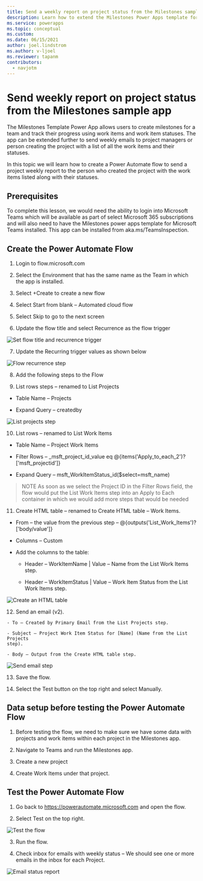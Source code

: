 ```yaml
---
title: Send a weekly report on project status from the Milestones sample app
description: Learn how to extend the Milestones Power Apps template for Microsoft Teams to send a weekly summary of the status of work items for a project.
ms.service: powerapps
ms.topic: conceptual
ms.custom: 
ms.date: 06/15/2021
author: joel.lindstrom
ms.author: v-ljoel
ms.reviewer: tapanm
contributors:
  - navjotm
---
```


# Send weekly report on project status from the Milestones sample app

The Milestones Template Power App allows users to create milestones for a team and track their progress using work items and work item statuses. The app can be extended further to send weekly emails to project managers or person creating the project with a list of all the work items and their statuses.

In this topic we will learn how to create a Power Automate flow to send a project weekly report to the person who created the project with the work items listed along with their statuses.

## Prerequisites

To complete this lesson, we would need the ability to login into Microsoft Teams which will be available as part of select Microsoft 365 subscriptions and will also need to have the Milestones power apps template for Microsoft Teams installed. This app can be installed from aka.ms/TeamsInspection.

## Create the Power Automate Flow

1.  Login to flow.microsoft.com

2.  Select the Environment that has the same name as the Team in which the app is installed.

3.  Select +Create to create a new flow

4.  Select Start from blank – Automated cloud flow

5.  Select Skip to go to the next screen

6.  Update the flow title and select Recurrence as the flow trigger

![Set flow title and recurrence trigger](media/extend-milestones-weekly-report/flow-recurrence.png "Set flow title and recurrence trigger")

7.  Update the Recurring trigger values as shown below

![Flow recurrence step](media/extend-milestones-weekly-report/recurrence-step.png "R")

8.  Add the following steps to the Flow

9.  List rows steps – renamed to List Projects

  - Table Name – Projects

  - Expand Query – createdby

![List projects step](media/extend-milestones-weekly-report/list-projects.png "List projects step")

10.  List rows – renamed to List Work Items

  - Table Name – Project Work Items

  - Filter Rows – \_msft_project_id_value eq @{items('Apply_to_each_2')?['msft_projectid']}

  - Expand Query – msft_WorkItemStatus_id(\$select=msft_name)

>NOTE
> As soon as we select the Project ID in the Filter Rows field, the flow would put the List Work Items step into an Apply to Each container in which we would add more steps that would be needed



11.  Create HTML table – renamed to Create HTML table – Work Items.

  - From – the value from the previous step –  @{outputs('List_Work_Items')?['body/value']}

  - Columns – Custom

  - Add the columns to the table:

    - Header – WorkItemName \| Value – Name from the List Work Items step.

    - Header – WorkItemStatus \| Value – Work Item Status from the List Work Items step.

![Create an HTML table](media/extend-milestones-weekly-report/create-html-table.png "Create an HTML table")

12.  Send an email (v2).

    - To – Created by Primary Email from the List Projects step.

    - Subject – Project Work Item Status for [Name] (Name from the List Projects
    step).

    - Body – Output from the Create HTML table step.

![Send email step](media/extend-milestones-weekly-report/send-email.png "Send email step")

13.  Save the flow.

14.  Select the Test button on the top right and select Manually.

## Data setup before testing the Power Automate Flow

1.  Before testing the flow, we need to make sure we have some data with projects and work items within each project in the Milestones app.

2.  Navigate to Teams and run the Milestones app.

3.  Create a new project

4.  Create Work Items under that project.

## Test the Power Automate Flow

1.  Go back to https://powerautomate.microsoft.com and open the flow.

2.  Select Test on the top right.

![Test the flow](media/extend-milestones-weekly-report/test-flow.png "Test the flow")

3.  Run the flow.

4.  Check inbox for emails with weekly status – We should see one or more emails in the inbox for each Project.

![Email status report](media/extend-milestones-weekly-report/status-report.png "Email status report")